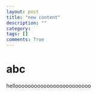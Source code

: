 ```yaml
---
layout: post
title: "new content"
description: ""
category:
tags: []
comments: True
---
```

# abc

helloooooooooooooooooooooooo
